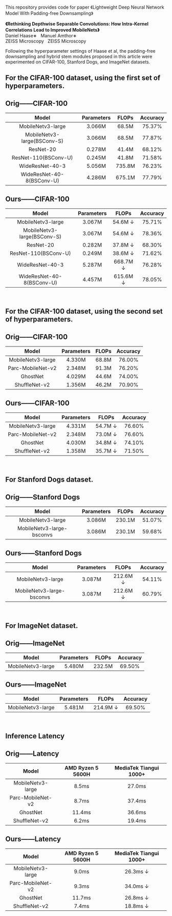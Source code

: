 This repository provides code for paper 《Lightweight Deep Neural Network Model With Padding-free Downsampling》

__《Rethinking Depthwise Separable Convolutions: How Intra-Kernel Correlations Lead to Improved MobileNets》<br>__
Daniel Haase∗ &nbsp; Manuel Amthor∗ <br>
ZEISS Microscopy  &nbsp; ZEISS Microscopy

Following the hyperparameter settings of Haase et al, the padding-free downsampling and hybrid stem modules proposed in this article were experimented on CIFAR-100, Stanford Dogs, and ImageNet datasets.

For the CIFAR-100 dataset, using the first set of hyperparameters.
--

## Orig——CIFAR-100
| Model | Parameters | FLOPs |  Accuracy |
| :---: | :---: | :---: | :---: |   
| MobileNetv3-large | 3.066M | 68.5M |  75.37% |  
| MobileNetv3-large(BSConv-S) | 3.066M | 68.5M |  77.87% |  
| ResNet-20 | 0.278M | 41.4M |  68.12% |  
| ResNet-110(BSConv-U) | 0.245M | 41.8M |  71.58% |  
| WideResNet-40-3 | 5.056M | 735.8M |  76.23% |  
| WideResNet-40-8(BSConv-U) | 4.286M | 675.1M |  77.79% |  

## Ours——CIFAR-100
| Model | Parameters | FLOPs |  Accuracy |
| :---: | :---: | :---: | :---: |   
| MobileNetv3-large | 3.067M | 54.6M ↓|  75.71% |  
| MobileNetv3-large(BSConv-S) | 3.067M | 54.6M ↓|  78.36% |  
| ResNet-20 | 0.282M | 37.8M ↓|  68.30% |  
| ResNet-110(BSConv-U) | 0.249M | 38.6M ↓|  71.62% |  
| WideResNet-40-3 | 5.287M | 668.7M ↓|  76.28% |  
| WideResNet-40-8(BSConv-U) | 4.457M | 615.6M ↓|  78.05% |  

<br>

For the CIFAR-100 dataset, using the second set of hyperparameters.
--
## Orig——CIFAR-100
| Model | Parameters | FLOPs |  Accuracy |
| :---: | :---: | :---: | :---: |   
| MobileNetv3-large | 4.330M | 68.8M |  76.00% |  
| Parc-MobileNet-v2 | 2.348M | 91.3M |  76.20% |  
| GhostNet | 4.029M | 44.6M |  74.00% |  
| ShuffleNet-v2 | 1.356M | 46.2M |  70.90% |  

## Ours——CIFAR-100
| Model | Parameters | FLOPs |  Accuracy |
| :---: | :---: | :---: | :---: |   
| MobileNetv3-large | 4.331M | 54.7M ↓|  76.60% |  
| Parc-MobileNet-v2 | 2.348M | 73.0M ↓|  76.60% |  
| GhostNet | 4.030M | 34.8M ↓|  74.10% |  
| ShuffleNet-v2 | 1.358M | 35.7M ↓|  71.50% |  

<br>

For Stanford Dogs dataset.
--

## Orig——Stanford Dogs
| Model | Parameters | FLOPs |  Accuracy |
| :---: | :---: | :---: | :---: |   
| MobileNetv3-large | 3.086M | 230.1M |  51.07% |  
| MobileNetv3-large-bsconvs | 3.086M | 230.1M |  59.68% |  

## Ours——Stanford Dogs
| Model | Parameters | FLOPs |  Accuracy |
| :---: | :---: | :---: | :---: |   
| MobileNetv3-large | 3.087M | 212.6M ↓|  54.11% |  
| MobileNetv3-large-bsconvs | 3.087M | 212.6M ↓|  60.79% |  

<br>

For ImageNet dataset.
--

## Orig——ImageNet
| Model | Parameters | FLOPs |  Accuracy |
| :---: | :---: | :---: | :---: |   
| MobileNetv3-large | 5.480M | 232.5M |  69.50% |  

## Ours——ImageNet
| Model | Parameters | FLOPs |  Accuracy |
| :---: | :---: | :---: | :---: |   
| MobileNetv3-large | 5.481M | 214.9M ↓|  69.50% |  

<br>

Inference Latency
--
## Orig——Latency
| Model | AMD Ryzen 5 5600H | MediaTek Tiangui 1000+ |
| :---: | :---: | :---: | 
| MobileNetv3-large | 8.5ms | 27.0ms |
| Parc-MobileNet-v2 | 8.7ms | 37.4ms |
| GhostNet | 11.4ms | 36.6ms |
| ShuffleNet-v2 | 6.2ms | 19.4ms |

## Ours——Latency
| Model | AMD Ryzen 5 5600H | MediaTek Tiangui 1000+ |
| :---: | :---: | :---: | 
| MobileNetv3-large | 9.0ms | 26.3ms ↓|
| Parc-MobileNet-v2 | 9.3ms | 34.0ms ↓|
| GhostNet | 11.7ms | 26.8ms ↓|
| ShuffleNet-v2 | 7.4ms | 18.8ms ↓|
